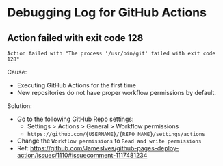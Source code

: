 # Debugging Log for GitHub Actions

## Action failed with exit code 128

```shell
Action failed with "The process '/usr/bin/git' failed with exit code 128"
```

Cause:
* Executing GitHub Actions for the first time
* New repositories do not have proper workflow permissions by default.

Solution:
* Go to the following GitHub Repo settings:
  * Settings > Actions > General > Workflow permissions
  * `https://github.com/{USERNAME}/{REPO_NAME}/settings/actions`
* Change the `Workflow permissions` to `Read and write permissions`
* Ref: <https://github.com/JamesIves/github-pages-deploy-action/issues/1110#issuecomment-1117481234>
